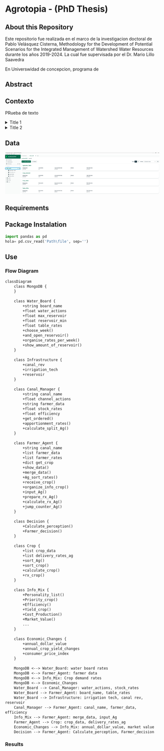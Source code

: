 # Agrotopia - (PhD Thesis)
## About this Repository
Este repositorio fue realizada en el marco de la investigacion doctoral de Pablo Velásquez Cisterna, Methodology for the Development of Potential Scenarios for the Integrated Management of Watershed Water Resources durante los años 2019-2024. La cual fue supervisada por el Dr. Mario Lillo Saavedra

En Universwidad de concepcion, programa de 
## Abstract




## Contexto
PRueba de texto
<details>
  <summary>Title 1</summary>
  <p>Some hidden content goes here</p>
  Here is some more without a paragraph tag
</details>
<details>
  <summary>Title 2</summary>
  <p>Same stuff here</p>
</details>

## Data

![alt text](https://github.com/Pablov81/Agrotopia/blob/main/images/AgroDb.png?raw=true)






## Requirements

## Package Instalation


```python
import pandas as pd
hola= pd.csv_read('Path\file', sep='')
```
## Use


### Flow Diagram

```mermaid
classDiagram
    class MongoDB {
    }

    class Water_Board {
        +string board_name
        +float water_actions
        +float max_reservoir
        +float reservoir_min
        +float table_rates
        +choose_week()
        +and_open_reservoir()
        +organise_rates_per_week()
        +show_amount_of_reservoir()
    }

    class Infrastructure {
        +canal_rev
        +irrigation_tech
        +reservoir
    }

    class Canal_Manager {
        +string canal_name
        +float channel_actions
        +string farmer_data
        +float stock_rates
        +float efficiency
        +get_ordered()
        +apportionment_rates()
        +calculate_split_Ag()
    }

    class Farmer_Agent {
        +string canal_name
        +list farmer_data
        +list farmer_rates
        +dict get_crop
        +show_data()
        +merge_data()
        +Ag_sort_rates()
        +receive_crop()
        +organize_info_crop()
        +input_Ag()
        +prepare_rx_Ag()
        +calculate_rx_Ag()
        +jump_counter_Ag()
    }

    class Decision {
        +Calculate_perception()
        +Farmer_decision()
    }

    class Crop {
        +list crop_data
        +list delivery_rates_ag
        +sort_Ag()
        +sort_crop()
        +calculate_crop()
        +rx_crop()
    }

    class Info_Mix {
        +Personality_list()
        +Priority_crop()
        +Efficiency()
        +Yield_crop()
        +Cost_Production()
        +Market_Value()
        ...
    }

    class Economic_Changes {
        +annual_dollar_value
        +annual_crop_yield_changes
        +consumer_price_index
    }

    MongoDB <--> Water_Board: water board rates
    MongoDB <--> Farmer_Agent: farmer data
    MongoDB <--> Info_Mix: Crop demand rates
    MongoDB <--> Economic_Changes
    Water_Board --> Canal_Manager: water_actions, stock_rates
    Water_Board --> Farmer_Agent: board_name, table_rates
    Water_Board --> Infrastructure: irrigation tech, canal rev, reservoir
    Canal_Manager --> Farmer_Agent: canal_name, farmer_data, efficiency
    Info_Mix --> Farmer_Agent: merge_data, input_Ag
    Farmer_Agent --> Crop: crop_data, delivery_rates_ag
    Economic_Changes --> Info_Mix: annual_dollar_value, market value
    Decision --> Farmer_Agent: Calculate_perception, Farmer_decision

```
### Results
